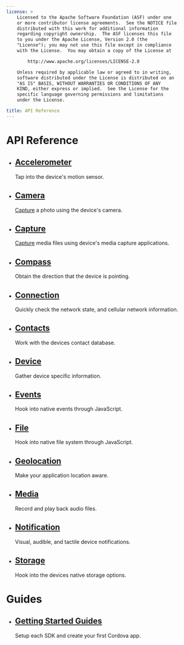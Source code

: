 ```yaml
---
license: >
    Licensed to the Apache Software Foundation (ASF) under one
    or more contributor license agreements.  See the NOTICE file
    distributed with this work for additional information
    regarding copyright ownership.  The ASF licenses this file
    to you under the Apache License, Version 2.0 (the
    "License"); you may not use this file except in compliance
    with the License.  You may obtain a copy of the License at

        http://www.apache.org/licenses/LICENSE-2.0

    Unless required by applicable law or agreed to in writing,
    software distributed under the License is distributed on an
    "AS IS" BASIS, WITHOUT WARRANTIES OR CONDITIONS OF ANY
    KIND, either express or implied.  See the License for the
    specific language governing permissions and limitations
    under the License.

title: API Reference
---
```


<div id="old-home">
    <h1>API Reference</h1>
    <ul>
        <li>
            <h2><a href="cordova/accelerometer/accelerometer.html">Accelerometer</a></h2>
            <span>Tap into the device's motion sensor.</span>
        </li>
        <li>
            <h2><a href="cordova/camera/camera.html">Camera</a></h2>
            <span><a href="cordova/media/capture/capture.html">Capture</a> a photo using the device's camera.</span>
        </li>
        <li>
            <h2><a href="cordova/media/capture/capture.html">Capture</a></h2>
            <span><a href="cordova/media/capture/capture.html">Capture</a> media files using device's media capture applications.</span>
        </li>
        <li>
            <h2><a href="cordova/compass/compass.html">Compass</a></h2>
            <span>Obtain the direction that the device is pointing.</span>
        </li>
        <li>
            <h2><a href="cordova/connection/connection.html">Connection</a></h2>
            <span>Quickly check the network state, and cellular network information.</span>
        </li>
        <li>
            <h2><a href="cordova/contacts/contacts.html">Contacts</a></h2>
            <span>Work with the devices contact database.</span>
        </li>
        <li>
            <h2><a href="cordova/device/device.html">Device</a></h2>
            <span>Gather device specific information.</span>
        </li>
        <li>
            <h2><a href="cordova/events/events.html">Events</a></h2>
            <span>Hook into native events through JavaScript.</span>
        </li>
        <li>
            <h2><a href="cordova/file/fileobj/fileobj.html">File</a></h2>
            <span>Hook into native file system through JavaScript.</span>
        </li>
        <li>
            <h2><a href="cordova/geolocation/geolocation.html">Geolocation</a></h2>
            <span>Make your application location aware.</span>
        </li>
        <li>
            <h2><a href="cordova/media/media.html">Media</a></h2>
            <span>Record and play back audio files.</span>
        </li>
        <li>
            <h2><a href="cordova/notification/notification.html">Notification</a></h2>
            <span>Visual, audible, and tactile device notifications.</span>
        </li>
        <li>
            <h2><a href="cordova/storage/storage.html">Storage</a></h2>
            <span>Hook into the devices native storage options.</span>
        </li>
    </ul>
    <h1>Guides</h1>
    <ul>
        <li>
            <h2><a href="guide/getting-started/index.html">Getting Started Guides</a></h2>
            <span>Setup each SDK and create your first Cordova app.</span>
        </li>
    </ul>
</div>
